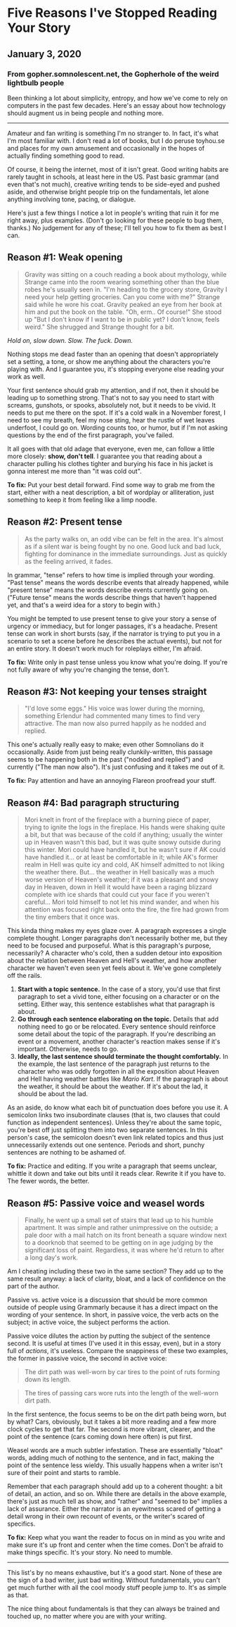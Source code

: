# Five Reasons I've Stopped Reading Your Story
## January 3, 2020
### From gopher.somnolescent.net, the Gopherhole of the weird lightbulb people
Been thinking a lot about simplicity, entropy, and how we've come to rely on
computers in the past few decades. Here's an essay about how technology
should augment us in being people and nothing more.

---

Amateur and fan writing is something I'm no stranger to. In fact, it's what
I'm most familiar with. I don't read a lot of books, but I do peruse
toyhou.se and places for my own amusement and occasionally in the hopes of
actually finding something good to read.

Of course, it being the internet, most of it isn't great. Good writing habits
are rarely taught in schools, at least here in the US. Past basic grammar
(and even that's not much), creative writing tends to be side-eyed and pushed
aside, and otherwise bright people trip on the fundamentals, let alone
anything involving tone, pacing, or dialogue.

Here's just a few things I notice a lot in people's writing that ruin it for
me right away, plus examples. (Don't go looking for these people to bug them,
thanks.) No judgement for any of these; I'll tell you how to fix them as best
I can.

## Reason #1: Weak opening

> Gravity was sitting on a couch reading a book about mythology, while
> Strange came into the room wearing something other than the blue robes he's
> usually seen in. "I'm heading to the grocery store, Gravity I need your
> help getting groceries. Can you come with me?" Strange said while he wore
> his coat. Gravity peaked an eye from her book at him and put the book on
> the table. "Oh, erm.. Of course!" She stood up "But I don't know if I want
> to be in public yet? I don't know, feels weird." She shrugged and Strange
> thought for a bit.

*Hold on, slow down. Slow. The fuck. Down.*

Nothing stops me dead faster than an opening that doesn't appropriately set a
setting, a tone, or show me anything about the characters you're playing
with. And I guarantee you, it's stopping everyone else reading your work as
well.

Your first sentence should grab my attention, and if not, then it should be
leading up to something strong. That's not to say you need to start with
screams, gunshots, or spooks, absolutely not, but it needs to be vivid. It
needs to put me there on the spot. If it's a cold walk in a November forest,
I need to see my breath, feel my nose sting, hear the rustle of wet leaves
underfoot, I could go on. Wording counts too, or humor, but if I'm not asking
questions by the end of the first paragraph, you've failed.

It all goes with that old adage that everyone, even me, can follow a little
more closely: **show, don't tell**. I guarantee you that reading about a
character pulling his clothes tighter and burying his face in his jacket is
gonna interest me more than "it was cold out".

**To fix:** Put your best detail forward. Find some way to grab me from the
start, either with a neat description, a bit of wordplay or alliteration,
just something to keep it from feeling like a limp noodle.

## Reason #2: Present tense

> As the party walks on, an odd vibe can be felt in the area. It's almost as
> if a silent war is being fought by no one. Good luck and bad luck, fighting
> for dominance in the immediate surroundings. Just as quickly as the feeling
> arrived, it fades.

In grammar, "tense" refers to how time is implied through your wording.
"Past tense" means the words describe events that already happened, while
"present tense" means the words describe events currently going on. ("Future
tense" means the words describe things that haven't happened yet, and that's
a weird idea for a story to begin with.)

You might be tempted to use present tense to give your story a sense of
urgency or immediacy, but for longer passages, it's a headache. Present tense
can work in short bursts (say, if the narrator is trying to put you in a
scenario to set a scene before he describes the actual events), but not for
an entire story. It doesn't work much for roleplays either, I'm afraid.

**To fix:** Write only in past tense unless you know what you're doing. If
you're not fully aware of why you're changing the tense, don't.

## Reason #3: Not keeping your tenses straight

> "I'd love some eggs." His voice was lower during the morning, something
> Erlendur had commented many times to find very attractive. The man now also
> purred happily as he nodded and replied.

This one's actually really easy to make; even other Somnolians do it
occasionally. Aside from just being really clunkily-written, this passage
seems to be happening both in the past ("nodded and replied") and currently
("The man now also"). It's just confusing and it takes me out of it.

**To fix:** Pay attention and have an annoying Flareon proofread your stuff.

## Reason #4: Bad paragraph structuring

> Mori knelt in front of the fireplace with a burning piece of paper, trying
> to ignite the logs in the fireplace. His hands were shaking quite a bit,
> but that was because of the cold if anything; usually the winter up in
> Heaven wasn't this bad, but it was quite snowy outside during this winter.
> Mori could have handled it, but he wasn't sure if AK could have handled
> it... or at least be comfortable in it; while AK's former realm in Hell was
> quite icy and cold, AK himself admitted to not liking the weather there.
> But... the weather in Hell basically was a much worse version of Heaven's
> weather; if it was a pleasant and snowy day in Heaven, down in Hell it
> would have been a raging blizzard complete with ice shards that could cut
> your face if you weren't careful... Mori told himself to not let his mind
> wander, and when his attention was focused right back onto the fire, the
> fire had grown from the tiny embers that it once was. 

This kinda thing makes my eyes glaze over. A paragraph expresses a single
complete thought. Longer paragraphs don't necessarily bother me, but they
need to be focused and purposeful. What is this paragraph's purpose,
necessarily? A character who's cold, then a sudden detour into exposition
about the relation between Heaven and Hell's weather, and how another
character we haven't even seen yet feels about it. We've gone completely off
the rails.

1. **Start with a topic sentence.** In the case of a story, you'd use that
first paragraph to set a vivid tone, either focusing on a character or on the
setting. Either way, this sentence establishes what that paragraph is about.
2. **Go through each sentence elaborating on the topic.** Details that add
nothing need to go or be relocated. Every sentence should reinforce some
detail about the topic of the paragraph. If you're describing an event or a
movement, another character's reaction makes sense if it's important.
Otherwise, needs to go.
3. **Ideally, the last sentence should terminate the thought comfortably.**
In the example, the last sentence of the paragraph just returns to the
character who was oddly forgotten in all the exposition about Heaven and Hell
having weather battles like *Mario Kart*. If the paragraph is about the
weather, it should be about the weather. If it's about the lad, it should be
about the lad.

As an aside, do know what each bit of punctuation does before you use it. A
semicolon links two insubordinate clauses (that is, two clauses that could
function as independent sentences). Unless they're about the same topic,
you're best off just splitting them into two separate sentences. In this
person's case, the semicolon doesn't even link related topics and thus just
unnecessarily extends out one sentence. Periods and short, punchy sentences
are nothing to be ashamed of.

**To fix:** Practice and editing. If you write a paragraph that seems
unclear, whittle it down and take out bits until it reads clear. Rewrite it
if you have to. The fewer words, the better.

## Reason #5: Passive voice and weasel words

> Finally, he went up a small set of stairs that lead up to his humble
> apartment. It was simple and rather unimpressive on the outside; a pale
> door with a mail hatch on its front beneath a square window next to a
> doorknob that seemed to be getting on in age judging by the significant
> loss of paint. Regardless, it was where he'd return to after a long day's
> work.

Am I cheating including these two in the same section? They add up to the
same result anyway: a lack of clarity, bloat, and a lack of confidence on the
part of the author.

Passive vs. active voice is a discussion that should be more common outside
of people using Grammarly because it has a direct impact on the wording of
your sentence. In short, in passive voice, the verb acts on the subject; in
active voice, the subject performs the action.

Passive voice dilutes the action by putting the subject of the sentence
second. It is useful at times (I've used it in this essay, even), but in a
story full of *actions*, it's useless. Compare the snappiness of these two
examples, the former in passive voice, the second in active voice:

> The dirt path was well-worn by car tires to the point of ruts forming down
its length.

> The tires of passing cars wore ruts into the length of the well-worn dirt
path.

In the first sentence, the focus seems to be on the dirt path being worn, but
by what? Cars, obviously, but it takes a bit more reading and a few more
clock cycles to get that far. The second is more vibrant, clearer, and the
point of the sentence (cars coming down here often) is put first.

Weasel words are a much subtler infestation. These are essentially "bloat"
words, adding much of nothing to the sentence, and in fact, making the point
of the sentence less wieldy. This usually happens when a writer isn't sure
of their point and starts to ramble.

Remember that each paragraph should add up to a coherent thought: a bit of
detail, an action, and so on. While there are details in the above example,
there's just as much tell as show, and "rather" and "seemed to be" implies a
lack of assurance. Either the narrator is an eyewitness scared of getting a
detail wrong in their own recount of events, or the writer's scared of
specifics.

**To fix:** Keep what you want the reader to focus on in mind as you write
and make sure it's up front and center when the time comes. Don't be afraid
to make things specific. It's your story. No need to mumble.

---

This list's by no means exhaustive, but it's a good start. None of these are
the sign of a bad writer, just bad writing. Without fundamentals, you can't
get much further with all the cool moody stuff people jump to. It's as simple
as that.

The nice thing about fundamentals is that they can always be trained and
touched up, no matter where you are with your writing.
